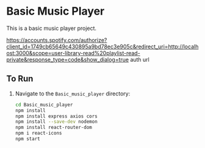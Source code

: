 # Basic Music Player

This is a basic music player project.

https://accounts.spotify.com/authorize?client_id=1749cb65649c430895a9bd78ec3e905c&redirect_uri=http://localhost:3000&scope=user-library-read%20playlist-read-private&response_type=code&show_dialog=true
auth url

## To Run

1. Navigate to the `Basic_music_player` directory:

   ```bash
   cd Basic_music_player
   npm install  
   npm install express axios cors
   npm install --save-dev nodemon
   npm install react-router-dom
   npm i react-icons 
   npm start 
